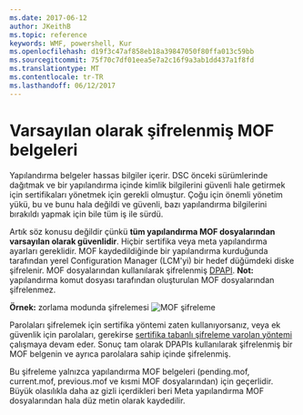 ```yaml
---
ms.date: 2017-06-12
author: JKeithB
ms.topic: reference
keywords: WMF, powershell, Kur
ms.openlocfilehash: d19f3c47af858eb18a39847050f80ffa013c59bb
ms.sourcegitcommit: 75f70c7df01eea5e7a2c16f9a3ab1dd437a1f8fd
ms.translationtype: MT
ms.contentlocale: tr-TR
ms.lasthandoff: 06/12/2017
---
```

# <a name="mof-documents-are-encrypted-by-default"></a>Varsayılan olarak şifrelenmiş MOF belgeleri

Yapılandırma belgeler hassas bilgiler içerir. DSC önceki sürümlerinde dağıtmak ve bir yapılandırma içinde kimlik bilgilerini güvenli hale getirmek için sertifikaları yönetmek için gerekli olmuştur. Çoğu için önemli yönetim yükü, bu ve bunu hala değildi ve güvenli, bazı yapılandırma bilgilerini bırakıldı yapmak için bile tüm iş ile sürdü. 

Artık söz konusu değildir çünkü **tüm yapılandırma MOF dosyalarından varsayılan olarak güvenlidir**. Hiçbir sertifika veya meta yapılandırma ayarları gereklidir. MOF kaydedildiğinde bir yapılandırma kurduğunda tarafından yerel Configuration Manager (LCM'yi) bir hedef düğümdeki diske şifrelenir. MOF dosyalarından kullanılarak şifrelenmiş [DPAPI](https://msdn.microsoft.com/en-us/library/ms995355.aspx). **Not:** yapılandırma komut dosyası tarafından oluşturulan MOF dosyalarından şifrelenmez.

**Örnek:** zorlama modunda şifrelemesi ![MOF şifreleme](../images/MOF_Encryption.jpg)

Parolaları şifrelemek için sertifika yöntemi zaten kullanıyorsanız, veya ek güvenlik için parolaları, gerekirse [sertifika tabanlı şifreleme varolan yöntemi](https://msdn.microsoft.com/en-us/powershell/dsc/securemof) çalışmaya devam eder. Sonuç tam olarak DPAPIs kullanılarak şifrelenmiş bir MOF belgenin ve ayrıca parolalara sahip içinde şifrelenmiş.

Bu şifreleme yalnızca yapılandırma MOF belgeleri (pending.mof, current.mof, previous.mof ve kısmi MOF dosyalarından) için geçerlidir. Büyük olasılıkla daha az gizli içerdikleri beri Meta yapılandırma MOF dosyalarından hala düz metin olarak kaydedilir.

